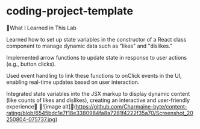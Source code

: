 # coding-project-template
🍉What I Learned in This Lab

Learned how to set up state variables in the constructor of a React class component to manage dynamic data such as "likes" and "dislikes."

Implemented arrow functions to update state in response to user actions (e.g., button clicks).

Used event handling to link these functions to onClick events in the UI, enabling real-time updates based on user interaction.

Integrated state variables into the JSX markup to display dynamic content (like counts of likes and dislikes), creating an interactive and user-friendly experience🍓
🍇![image alt]🍒(https://github.com/Charmaine-byte/content-rating/blob/6545bdc1e7f18e3380984fa8a7281f4222f35a70/Screenshot_20250804-075737.jpg)
